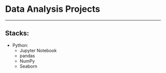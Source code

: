 # Data Analysis Projects
____
## **Stacks:**
  + Python:
      + Jupyter Notebook
      + pandas
      + NumPy
      + Seaborn
        
